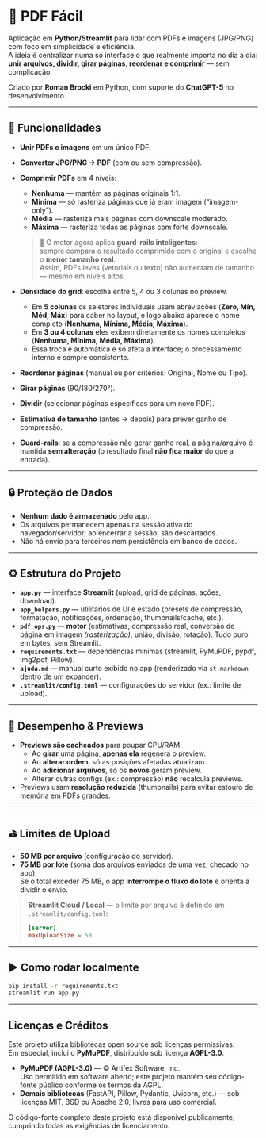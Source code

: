 # 📄 PDF Fácil

Aplicação em **Python/Streamlit** para lidar com PDFs e imagens (JPG/PNG) com foco em simplicidade e eficiência.  
A ideia é centralizar numa só interface o que realmente importa no dia a dia: **unir arquivos, dividir, girar páginas, reordenar e comprimir** — sem complicação.

Criado por **Roman Brocki** em Python, com suporte do **ChatGPT-5** no desenvolvimento.

---

## 🚀 Funcionalidades

- **Unir PDFs e imagens** em um único PDF.
- **Converter JPG/PNG → PDF** (com ou sem compressão).
- **Comprimir PDFs** em 4 níveis:
  - **Nenhuma** — mantém as páginas originais 1:1.
  - **Mínima** — só rasteriza páginas que já eram imagem (“imagem-only”).
  - **Média** — rasteriza mais páginas com downscale moderado.
  - **Máxima** — rasteriza todas as páginas com forte downscale.
  
  > 🔹 O motor agora aplica **guard-rails inteligentes**:  
  > sempre compara o resultado comprimido com o original e escolhe o **menor tamanho real**.  
  > Assim, PDFs leves (vetoriais ou texto) não aumentam de tamanho — mesmo em níveis altos.

- **Densidade do grid**: escolha entre 5, 4 ou 3 colunas no preview.  
  - Em **5 colunas** os seletores individuais usam abreviações (**Zero, Mín, Méd, Máx**) para caber no layout, e logo abaixo aparece o nome completo (**Nenhuma, Mínima, Média, Máxima**).  
  - Em **3 ou 4 colunas** eles exibem diretamente os nomes completos (**Nenhuma, Mínima, Média, Máxima**).  
  - Essa troca é automática e só afeta a interface; o processamento interno é sempre consistente.
- **Reordenar páginas** (manual ou por critérios: Original, Nome ou Tipo).
- **Girar páginas** (90/180/270°).
- **Dividir** (selecionar páginas específicas para um novo PDF).
- **Estimativa de tamanho** (antes → depois) para prever ganho de compressão.
- **Guard-rails**: se a compressão não gerar ganho real, a página/arquivo é mantida **sem alteração** (o resultado final **não fica maior** do que a entrada).

---

## 🔒 Proteção de Dados

- **Nenhum dado é armazenado** pelo app.  
- Os arquivos permanecem apenas na sessão ativa do navegador/servidor; ao encerrar a sessão, são descartados.
- Não há envio para terceiros nem persistência em banco de dados.

---

## ⚙️ Estrutura do Projeto

- **`app.py`** — interface **Streamlit** (upload, grid de páginas, ações, download).  
- **`app_helpers.py`** — utilitários de UI e estado (presets de compressão, formatação, notificações, ordenação, thumbnails/cache, etc.).  
- **`pdf_ops.py`** — **motor** (estimativas, compressão real, conversão de página em imagem *(rasterização)*, união, divisão, rotação). Tudo puro em bytes, sem Streamlit.
- **`requirements.txt`** — dependências mínimas (streamlit, PyMuPDF, pypdf, img2pdf, Pillow).  
- **`ajuda.md`** — manual curto exibido no app (renderizado via `st.markdown` dentro de um expander).  
- **`.streamlit/config.toml`** — configurações do servidor (ex.: limite de upload).

---

## 🧠 Desempenho & Previews

- **Previews são cacheados** para poupar CPU/RAM:
  - Ao **girar** uma página, **apenas ela** regenera o preview.
  - Ao **alterar ordem**, só as posições afetadas atualizam.
  - Ao **adicionar arquivos**, só os **novos** geram preview.
  - Alterar outras configs (ex.: compressão) **não** recalcula previews.
- Previews usam **resolução reduzida** (thumbnails) para evitar estouro de memória em PDFs grandes.

---

## ⛳ Limites de Upload

- **50 MB por arquivo** (configuração do servidor).  
- **75 MB por lote** (soma dos arquivos enviados de uma vez; checado no app).  
Se o total exceder 75 MB, o app **interrompe o fluxo do lote** e orienta a dividir o envio.

> **Streamlit Cloud / Local** — o limite por arquivo é definido em `.streamlit/config.toml`:
>
> ```toml
> [server]
> maxUploadSize = 50
> ```

---

## ▶️ Como rodar localmente

```bash
pip install -r requirements.txt
streamlit run app.py
```
---

## Licenças e Créditos

Este projeto utiliza bibliotecas open source sob licenças permissivas.  
Em especial, inclui o **PyMuPDF**, distribuído sob licença **AGPL-3.0**.

- **PyMuPDF (AGPL-3.0)** — © Artifex Software, Inc.  
  Uso permitido em software aberto; este projeto mantém seu código-fonte público conforme os termos da AGPL.  
- **Demais bibliotecas** (FastAPI, Pillow, Pydantic, Uvicorn, etc.) — sob licenças MIT, BSD ou Apache 2.0, livres para uso comercial.

O código-fonte completo deste projeto está disponível publicamente, cumprindo todas as exigências de licenciamento.
